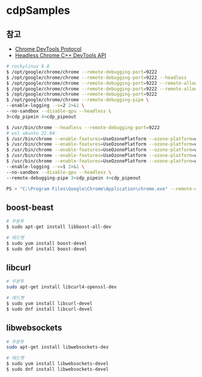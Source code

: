 # cdpSamples

## 참고
- [Chrome DevTools Protocol](https://chromedevtools.github.io/devtools-protocol/)
- [Headless Chrome C++ DevTools API](https://docs.google.com/document/d/1rlqcp8nk-ZQvldNJWdbaMbwfDbJoOXvahPCDoPGOwhQ/edit#heading=h.pbplycf9595h)

```bash
# rockylinux 8.8
$ /opt/google/chrome/chrome --remote-debugging-port=9222
$ /opt/google/chrome/chrome --remote-debugging-port=9222 --headless
$ /opt/google/chrome/chrome --remote-debugging-port=9222 --remote-allow-origins=*
$ /opt/google/chrome/chrome --remote-debugging-port=9222 --remote-allow-origins=* --headless
$ /opt/google/chrome/chrome --remote-debugging-port=9222 
$ /opt/google/chrome/chrome --remote-debugging-pipe \
--enable-logging --v=2 2>&1 \
--no-sandbox --disable-gpu --headless \
3<cdp_pipein 4>cdp_pipeout

$ /usr/bin/chrome --headless --remote-debugging-port=9222
# wsl ubuntu 22.04
$ /usr/bin/chrome --enable-features=UseOzonePlatform --ozone-platform=wayland --remote-debugging-port=9222
$ /usr/bin/chrome --enable-features=UseOzonePlatform --ozone-platform=wayland --remote-debugging-port=9222 --remote-allow-origins=* 
$ /usr/bin/chrome --enable-features=UseOzonePlatform --ozone-platform=wayland --remote-debugging-port=9222 --remote-allow-origins=* --headless
$ /usr/bin/chrome --enable-features=UseOzonePlatform --ozone-platform=wayland --remote-debugging-pipe 3<cdp_pipein 4>cdp_pipeout
$ /usr/bin/chrome --enable-features=UseOzonePlatform --ozone-platform=wayland \
--enable-logging --v=1 2>&1 \
--no-sandbox --disable-gpu --headless \
--remote-debugging-pipe 3<cdp_pipein 4>cdp_pipeout

PS > "C:\Program Files\Google\Chrome\Application\chrome.exe" --remote-debugging-port=9222
```

## boost-beast
```bash
# 우분투
$ sudo apt-get install libboost-all-dev

# 레드햇
$ sudo yum install boost-devel
$ sudo dnf install boost-devel
```

## libcurl
```bash
# 우분투
sudo apt-get install libcurl4-openssl-dev

# 레드햇
$ sudo yum install libcurl-devel
$ sudo dnf install libcurl-devel
```

## libwebsockets
```bash
# 우분투
sudo apt-get install libwebsockets-dev

# 레드햇
$ sudo yum install libwebsockets-devel
$ sudo dnf install libwebsockets-devel
```

